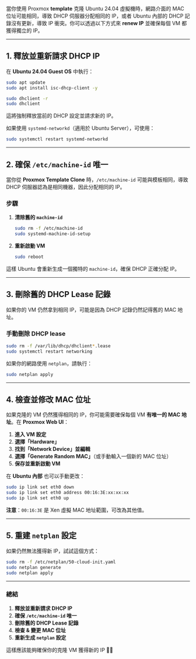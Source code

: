 當你使用 Proxmox **template** 克隆 Ubuntu 24.04 虛擬機時，網路介面的 MAC 位址可能相同，導致 DHCP 伺服器分配相同的 IP，或者 Ubuntu 內部的 DHCP 記錄沒有更新，導致 IP 衝突。你可以透過以下方式來 **renew IP** 並確保每個 VM 都獲得獨立的 IP。

---

## **1. 釋放並重新請求 DHCP IP**
在 **Ubuntu 24.04 Guest OS** 中執行：
```bash
sudo apt update
sudo apt install isc-dhcp-client -y

sudo dhclient -r
sudo dhclient
```
這將強制釋放當前的 DHCP 設定並請求新的 IP。

如果使用 `systemd-networkd`（適用於 Ubuntu Server），可使用：
```bash
sudo systemctl restart systemd-networkd
```

---

## **2. 確保 `/etc/machine-id` 唯一**
當你從 **Proxmox Template Clone** 時，`/etc/machine-id` 可能與模板相同，導致 DHCP 伺服器認為是相同機器，因此分配相同的 IP。

### **步驟**
1. **清除舊的 `machine-id`**
   ```bash
   sudo rm -f /etc/machine-id
   sudo systemd-machine-id-setup
   ```
2. **重新啟動 VM**
   ```bash
   sudo reboot
   ```

這樣 Ubuntu 會重新生成一個獨特的 `machine-id`，確保 DHCP 正確分配 IP。

---

## **3. 刪除舊的 DHCP Lease 記錄**
如果你的 VM 仍然拿到相同 IP，可能是因為 DHCP 記錄仍然記得舊的 MAC 地址。

### **手動刪除 DHCP lease**
```bash
sudo rm -f /var/lib/dhcp/dhclient*.lease
sudo systemctl restart networking
```

如果你的網路使用 `netplan`，請執行：
```bash
sudo netplan apply
```

---

## **4. 檢查並修改 MAC 位址**
如果克隆的 VM 仍然獲得相同的 IP，你可能需要確保每個 VM **有唯一的 MAC 地址**。在 **Proxmox Web UI**：
1. **進入 VM 設定**
2. **選擇「Hardware」**
3. **找到「Network Device」並編輯**
4. **選擇「Generate Random MAC」**（或手動輸入一個新的 MAC 位址）
5. **保存並重新啟動 VM**

在 **Ubuntu 內部** 也可以手動更改：
```bash
sudo ip link set eth0 down
sudo ip link set eth0 address 00:16:3E:xx:xx:xx
sudo ip link set eth0 up
```
**注意**：`00:16:3E` 是 Xen 虛擬 MAC 地址範圍，可改為其他值。

---

## **5. 重建 `netplan` 設定**
如果仍然無法獲得新 IP，試試這個方式：
```bash
sudo rm -f /etc/netplan/50-cloud-init.yaml
sudo netplan generate
sudo netplan apply
```

---

### **總結**
1. **釋放並重新請求 DHCP IP**
2. **確保 `/etc/machine-id` 唯一**
3. **刪除舊的 DHCP Lease 記錄**
4. **檢查 & 變更 MAC 位址**
5. **重新生成 `netplan` 設定**

這樣應該能夠確保你的克隆 VM 獲得新的 IP 🎯🚀